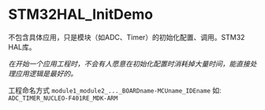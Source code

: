 # STM32HAL_InitDemo
不包含具体应用，只是模块（如ADC、Timer）的初始化配置、调用。STM32 HAL库。

*在开始一个应用工程时，不会有人愿意在初始化配置时消耗掉大量时间，能直接处理应用逻辑是最好的。*

工程命名方式
`module1_module2_..._BOARDname-MCUname_IDEname`
如: `ADC_TIMER_NUCLEO-F401RE_MDK-ARM`
